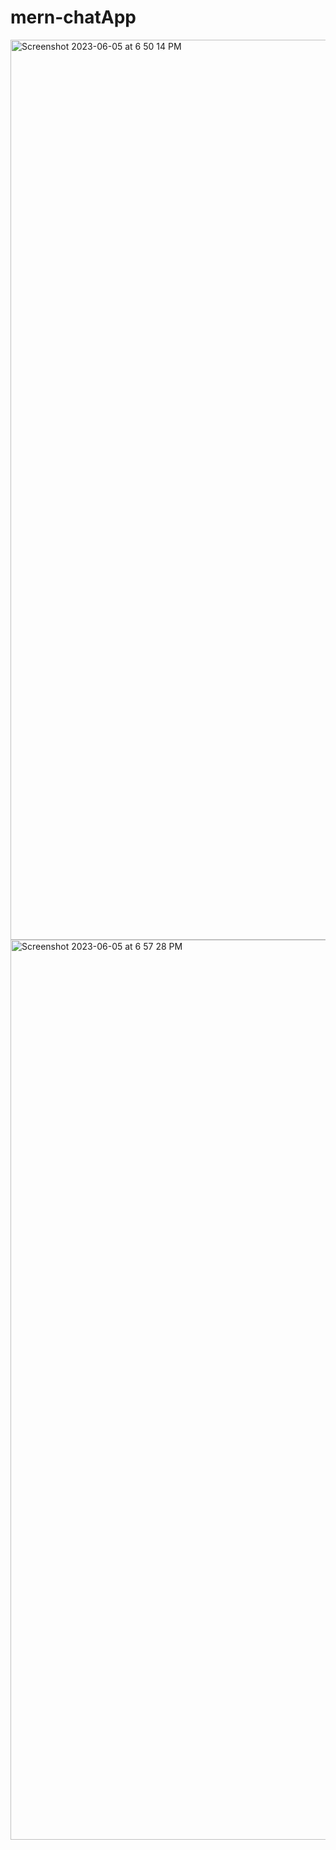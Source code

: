 # mern-chatApp
<img width="1440" alt="Screenshot 2023-06-05 at 6 50 14 PM" src="https://github.com/Vigneshk5/mern-chatApp/assets/97999742/7c937ee5-8c4c-4783-9eed-b374d4ec6f03">
<img width="1440" alt="Screenshot 2023-06-05 at 6 57 28 PM" src="https://github.com/Vigneshk5/mern-chatApp/assets/97999742/8fe5f338-a708-4d3a-be6a-de112f267848">
 
